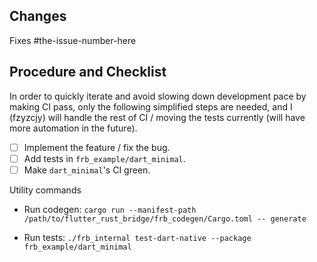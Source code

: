 ## Changes

Fixes #the-issue-number-here

## Procedure and Checklist

In order to quickly iterate and avoid slowing down development pace by making CI pass, only the following simplified steps are needed, and I (fzyzcjy) will handle the rest of CI / moving the tests currently (will have more automation in the future).

- [ ] Implement the feature / fix the bug.
- [ ] Add tests in `frb_example/dart_minimal`.
- [ ] Make `dart_minimal`'s CI green.

Utility commands
- Run codegen: `cargo run --manifest-path /path/to/flutter_rust_bridge/frb_codegen/Cargo.toml -- generate`
* Run tests: `./frb_internal test-dart-native --package frb_example/dart_minimal`
